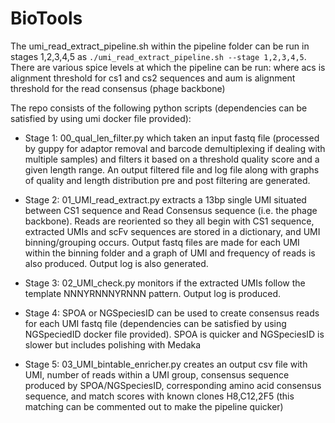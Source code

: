 # BioTools

The umi_read_extract_pipeline.sh within the pipeline folder can be run in stages 1,2,3,4,5 as `./umi_read_extract_pipeline.sh --stage 1,2,3,4,5`. There are various spice levels at which the pipeline can be run: where acs is alignment threshold for cs1 and cs2 sequences and aum is alignment threshold for the read consensus (phage backbone)

The repo consists of the following python scripts (dependencies can be satisfied by using umi docker file provided):
    
* Stage 1: 00_qual_len_filter.py which taken an input fastq file (processed by guppy for adaptor removal and barcode demultiplexing if dealing with multiple samples) and filters it based on a threshold quality score and a given length range. An output filtered file and log file along with graphs of quality and length distribution pre and post filtering are generated.  

* Stage 2: 01_UMI_read_extract.py extracts a 13bp single UMI situated between CS1 sequence and Read Consensus sequence (i.e. the phage backbone). Reads are reoriented so they all begin with CS1 sequence, extracted UMIs and scFv sequences are stored in a dictionary, and UMI binning/grouping occurs. Output fastq files are made for each UMI within the binning folder and a graph of UMI and frequency of reads is also produced. Output log is also generated.

* Stage 3: 02_UMI_check.py monitors if the extracted UMIs follow the template NNNYRNNNYRNNN pattern. Output log is produced. 

* Stage 4: SPOA or NGSpeciesID can be used to create consensus reads for each UMI fastq file (dependencies can be satisfied by using NGSpeciedID docker file provided). SPOA is quicker and NGSpeciesID is slower but includes polishing with Medaka

* Stage 5: 03_UMI_bintable_enricher.py creates an output csv file with UMI, number of reads within a UMI group, consensus sequence produced by SPOA/NGSpeciesID, corresponding amino acid consensus sequence, and match scores with known clones H8,C12,2F5 (this matching can be commented out to make the pipeline quicker)

    